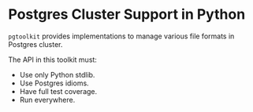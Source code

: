 # Postgres Cluster Support in Python

`pgtoolkit` provides implementations to manage various file formats in Postgres
cluster.

The API in this toolkit must:

- Use only Python stdlib.
- Use Postgres idioms.
- Have full test coverage.
- Run everywhere.
